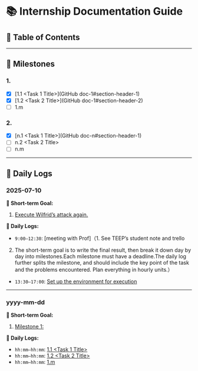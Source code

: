 # 📚 Internship Documentation Guide

## 📑 Table of Contents
<!-- (GitHub auto-generates ToC based on headers. You may use a Markdown TOC generator plugin for static ToC if needed.) -->

---

## 🏁 Milestones

### 1. <Set up the environment for execution>
- [x] [1.1 <Task 1 Title>](GitHub doc-1#section-header-1)
- [x] [1.2 <Task 2 Title>](GitHub doc-1#section-header-2)
- [ ] 1.m <Task m Title>

### 2. <Execute the attack on test system>
- [x] [n.1 <Task 1 Title>](GitHub doc-n#section-header-1)
- [ ] n.2 <Task 2 Title>
- [ ] n.m <Task m Title>

---

## 📆 Daily Logs

### 2025-07-10

**🎯 Short-term Goal:**  
1. [Execute Wilfrid’s attack again.](<GitHub doc-1 link>)

**📝 Daily Logs:**  
- `9:00–12:30`: [meeting with Prof]（1. See TEEP’s student note and trello
2. The short-term goal is to write the final result, then break it down day by day into milestones.Each milestone must have a deadline.The daily log further splits the milestone, and should include the key point of the task and the problems encountered.
Plan everything in hourly units.）  
- `13:30–17:00`: [Set up the environment for execution](<https://github.com/liang924/deduplicate-prach-attcak>)  


---

### yyyy-mm-dd

**🎯 Short-term Goal:**  
1. [Milestone 1: <Milestone Title>](<GitHub Plan Link>)

**📝 Daily Logs:**  
- `hh:mm–hh:mm`: [1.1 <Task 1 Title>](<GitHub Task Link>)  
- `hh:mm–hh:mm`: [1.2 <Task 2 Title>](<GitHub Task Link>)  
- `hh:mm–hh:mm`: [1.m <Task m Title>](<GitHub Task Link>)
